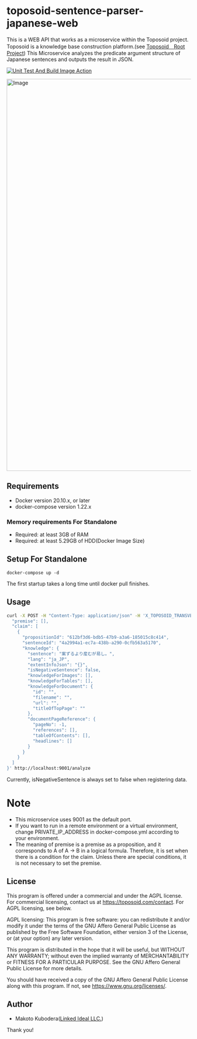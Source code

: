 # toposoid-sentence-parser-japanese-web
This is a WEB API that works as a microservice within the Toposoid project.
Toposoid is a knowledge base construction platform.(see [Toposoid　Root Project](https://github.com/toposoid/toposoid.git))
This Microservice analyzes the predicate argument structure of Japanese sentences and outputs the result in JSON.

[![Unit Test And Build Image Action](https://github.com/toposoid/toposoid-sentence-parser-web/actions/workflows/action.yml/badge.svg)](https://github.com/toposoid/toposoid-sentence-parser-web/actions/workflows/action.yml)

<img width="1069" alt="Image" src="https://github.com/user-attachments/assets/4c0a2b69-1ca7-4824-80f2-b47186e640b5" />


## Requirements
* Docker version 20.10.x, or later
* docker-compose version 1.22.x

### Memory requirements For Standalone
* Required: at least 3GB of RAM
* Required: at least 5.29GB of HDD(Docker Image Size)

## Setup For Standalone
```bssh
docker-compose up -d
```
The first startup takes a long time until docker pull finishes.

## Usage
```bash
curl -X POST -H "Content-Type: application/json" -H 'X_TOPOSOID_TRANSVERSAL_STATE: {"userId":"test-user", "username":"guest", "roleId":0, "csrfToken":""}' -d '{
  "premise": [],
  "claim": [
    {
      "propositionId": "612bf3d6-bdb5-47b9-a3a6-185015c8c414",
      "sentenceId": "4a2994a1-ec7a-438b-a290-0cfb563a5170",
      "knowledge": {
        "sentence": "案ずるより産むが易し。",
        "lang": "ja_JP",
        "extentInfoJson": "{}",
        "isNegativeSentence": false,
        "knowledgeForImages": [],
        "knowledgeForTables": [],
        "knowledgeForDocument": {
          "id": "",
          "filename": "",
          "url": "",
          "titleOfTopPage": ""
        },
        "documentPageReference": {
          "pageNo": -1,
          "references": [],
          "tableOfContents": [],
          "headlines": []
        }
      }
    }
  ]
}' http://localhost:9001/analyze
```
Currently, isNegativeSentence is always set to false when registering data.

# Note
* This microservice uses 9001 as the default port.
* If you want to run in a remote environment or a virtual environment, change PRIVATE_IP_ADDRESS in docker-compose.yml according to your environment.
* The meaning of premise is a premise as a proposition, and it corresponds to A of A → B in a logical formula. Therefore, it is set when there is a condition for the claim. Unless there are special conditions, it is not necessary to set the premise.

## License
This program is offered under a commercial and under the AGPL license.
For commercial licensing, contact us at https://toposoid.com/contact.  For AGPL licensing, see below.

AGPL licensing:
This program is free software: you can redistribute it and/or modify
it under the terms of the GNU Affero General Public License as published by
the Free Software Foundation, either version 3 of the License, or
(at your option) any later version.

This program is distributed in the hope that it will be useful,
but WITHOUT ANY WARRANTY; without even the implied warranty of
MERCHANTABILITY or FITNESS FOR A PARTICULAR PURPOSE.  See the
GNU Affero General Public License for more details.

You should have received a copy of the GNU Affero General Public License
along with this program.  If not, see <https://www.gnu.org/licenses/>.


## Author
* Makoto Kubodera([Linked Ideal LLC.](https://linked-ideal.com/))

Thank you!
